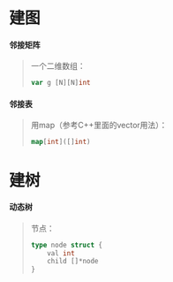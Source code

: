 # 建图

#### 邻接矩阵

> 一个二维数组：
>
> ```go
> var g [N][N]int
> ```





#### 邻接表

> 用map（参考C++里面的vector用法）：
>
> ```go
> map[int]([]int)
> ```





# 建树

#### 动态树

> 节点：
>
> ```go
> type node struct {
>     val int
>     child []*node
> }
> ```
>
> 




